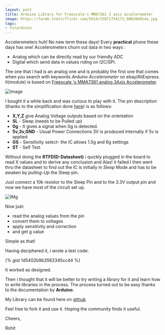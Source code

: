 ```yaml
---
layout: post
title: Arduino Library for Freescale's MMA7361 3 axis accelerometer
image: https://farm6.staticflickr.com/5614/15071754173_00038d914a.jpg
tags:
- tutarduino
---
```


Accelerometers huh! No new term these days! Every **practical** phone these days has one! Accelerometers churn out data in two ways :

* Analog which can be directly read by our friendly ADC
* Digital which send data in values riding on I2C/SPI.

The one that i had is an analog one and is probably the first one that comes when you search with keywords *Arduino Accelerometer* on ebay/AliExpress. It(module) is based on [Freescale 's MMA7361 analog 3Axis Accelerometer](http://www.freescale.com/files/sensors/doc/data_sheet/MMA7361L.pdf). 

![Image](http://deadbugelectronics.com/image/cache/data/Sensor/Acc_Gyro/MMA7361%20-%201-500x500.jpg)

I bought it a while back and was curious to play with it. The pin description (thanks to the simplification done [here](http://eecs.oregonstate.edu/education/docs/accelerometer/MMA7361_module.pdf)) is as follows:


* **X,Y,Z** give Analog Voltage outputs based on the orientation
* **SL** - Sleep (needs to be Pulled up)
* **0g** - It gives a signal when 0g is detected.
* **5v,3v,GND** - Usual Power Connections 3V is produced internally if 5v is applied
* **GS** - Sensitivity select- the IC allows 1.5g and 6g settings 
* **ST** - Self Test

Without doing the **RTFD(D-Datasheet)** i quickly plugged in the board to read X values and to derive any conclusion and Alas! it failed.I then went thru the datasheet to find out the IC is initially in *Sleep* Mode and has to be awaken by *pulling-Up* the Sleep pin.

Just connect a 10k resistor to the Sleep Pin and to the 3.3V output pin and now we have most of the circuit set up.

![IMg](https://farm6.staticflickr.com/5614/15071754173_00038d914a.jpg)

Now just:

* read the analog values from the pin
* convert them to voltages
* apply sensitivity and correction
* and get g value

Simple as that!
   
Having deciphered it, i wrote a test code:

{% gist 1d5402b9b3562345cc44 %}

It worked as designed.

Then i thought that it will be better to try writing a library for it and learn how to write libraries in the process.
The process turned out to be easy thanks to the documentation by **Arduino**.

My Library can be found here on [github](https://github.com/IndianTinker/MMA7361Library)

Feel free to fork it and use it. 
Hoping the community finds it useful.

Cheers,

Rohit 
